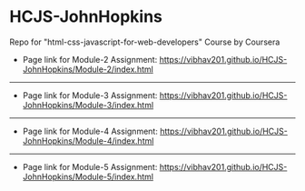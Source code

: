 # HCJS-JohnHopkins
Repo for "html-css-javascript-for-web-developers" Course by Coursera

- Page link for Module-2 Assignment: https://vibhav201.github.io/HCJS-JohnHopkins/Module-2/index.html
---
- Page link for Module-3 Assignment: https://vibhav201.github.io/HCJS-JohnHopkins/Module-3/index.html
---
- Page link for Module-4 Assignment: https://vibhav201.github.io/HCJS-JohnHopkins/Module-4/index.html
---
- Page link for Module-5 Assignment: https://vibhav201.github.io/HCJS-JohnHopkins/Module-5/index.html

